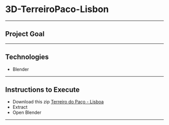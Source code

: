 # 3D-TerreiroPaco-Lisbon



---

## Project Goal


---

## Technologies

- Blender

---

## Instructions to Execute

- Download this zip [Terreiro do Paço - Lisboa](https://drive.google.com/file/d/1qBDZS8vcQc0IF9ftoRGI25hRdBCtIOGc/view?usp=sharing)
- Extract 
- Open Blender

---
